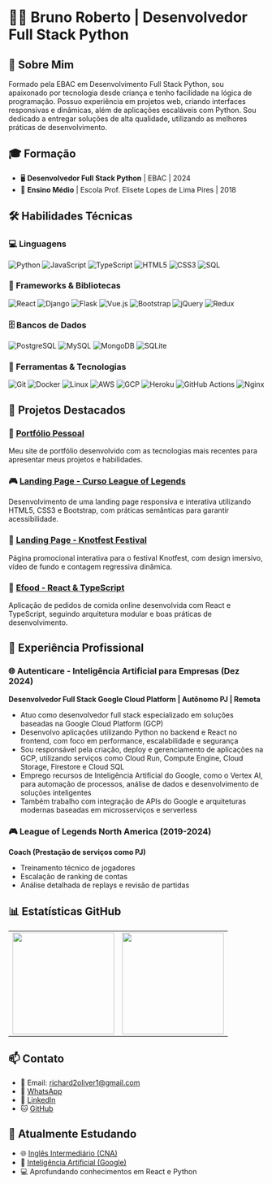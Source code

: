 # 👨‍💻 Bruno Roberto | Desenvolvedor Full Stack Python

## 🚀 Sobre Mim
Formado pela EBAC em Desenvolvimento Full Stack Python, sou apaixonado por tecnologia desde criança e tenho facilidade na lógica de programação. Possuo experiência em projetos web, criando interfaces responsivas e dinâmicas, além de aplicações escaláveis com Python. Sou dedicado a entregar soluções de alta qualidade, utilizando as melhores práticas de desenvolvimento.

## 🎓 Formação
- 🖥️ **Desenvolvedor Full Stack Python** | EBAC | 2024  
- 🏫 **Ensino Médio** | Escola Prof. Elisete Lopes de Lima Pires | 2018

## 🛠️ Habilidades Técnicas

### 💻 Linguagens
![Python](https://img.shields.io/badge/-Python-3776AB?style=flat-square&logo=python&logoColor=white)
![JavaScript](https://img.shields.io/badge/-JavaScript-F7DF1E?style=flat-square&logo=javascript&logoColor=black)
![TypeScript](https://img.shields.io/badge/-TypeScript-3178C6?style=flat-square&logo=typescript&logoColor=white)
![HTML5](https://img.shields.io/badge/-HTML5-E34F26?style=flat-square&logo=html5&logoColor=white)
![CSS3](https://img.shields.io/badge/-CSS3-1572B6?style=flat-square&logo=css3&logoColor=white)
![SQL](https://img.shields.io/badge/-SQL-4479A1?style=flat-square&logo=postgresql&logoColor=white)

### 🧰 Frameworks & Bibliotecas
![React](https://img.shields.io/badge/-React-61DAFB?style=flat-square&logo=react&logoColor=black)
![Django](https://img.shields.io/badge/-Django-092E20?style=flat-square&logo=django&logoColor=white)
![Flask](https://img.shields.io/badge/-Flask-000000?style=flat-square&logo=flask&logoColor=white)
![Vue.js](https://img.shields.io/badge/-Vue.js-4FC08D?style=flat-square&logo=vue.js&logoColor=white)
![Bootstrap](https://img.shields.io/badge/-Bootstrap-7952B3?style=flat-square&logo=bootstrap&logoColor=white)
![jQuery](https://img.shields.io/badge/-jQuery-0769AD?style=flat-square&logo=jquery&logoColor=white)
![Redux](https://img.shields.io/badge/-Redux-764ABC?style=flat-square&logo=redux&logoColor=white)

### 🗄️ Bancos de Dados
![PostgreSQL](https://img.shields.io/badge/-PostgreSQL-336791?style=flat-square&logo=postgresql&logoColor=white)
![MySQL](https://img.shields.io/badge/-MySQL-4479A1?style=flat-square&logo=mysql&logoColor=white)
![MongoDB](https://img.shields.io/badge/-MongoDB-47A248?style=flat-square&logo=mongodb&logoColor=white)
![SQLite](https://img.shields.io/badge/-SQLite-003B57?style=flat-square&logo=sqlite&logoColor=white)

### 🔧 Ferramentas & Tecnologias
![Git](https://img.shields.io/badge/-Git-F05032?style=flat-square&logo=git&logoColor=white)
![Docker](https://img.shields.io/badge/-Docker-2496ED?style=flat-square&logo=docker&logoColor=white)
![Linux](https://img.shields.io/badge/-Linux-FCC624?style=flat-square&logo=linux&logoColor=black)
![AWS](https://img.shields.io/badge/-AWS-232F3E?style=flat-square&logo=amazon-aws&logoColor=white)
![GCP](https://img.shields.io/badge/-Google_Cloud-4285F4?style=flat-square&logo=google-cloud&logoColor=white)
![Heroku](https://img.shields.io/badge/-Heroku-430098?style=flat-square&logo=heroku&logoColor=white)
![GitHub Actions](https://img.shields.io/badge/-GitHub_Actions-2088FF?style=flat-square&logo=github-actions&logoColor=white)
![Nginx](https://img.shields.io/badge/-Nginx-269539?style=flat-square&logo=nginx&logoColor=white)

## 🚀 Projetos Destacados

### 📱 [Portfólio Pessoal](https://meu-portfolio-dun-six.vercel.app/)
Meu site de portfólio desenvolvido com as tecnologias mais recentes para apresentar meus projetos e habilidades.

### 🎮 [Landing Page - Curso League of Legends](https://exerc-cio-m-dulo-14.vercel.app/)
Desenvolvimento de uma landing page responsiva e interativa utilizando HTML5, CSS3 e Bootstrap, com práticas semânticas para garantir acessibilidade.

### 🎵 [Landing Page - Knotfest Festival](https://landing-page-one-sable-52.vercel.app/)
Página promocional interativa para o festival Knotfest, com design imersivo, vídeo de fundo e contagem regressiva dinâmica.

### 🍔 [Efood - React & TypeScript](https://efood-pj.vercel.app/)
Aplicação de pedidos de comida online desenvolvida com React e TypeScript, seguindo arquitetura modular e boas práticas de desenvolvimento.

## 💼 Experiência Profissional

### 🌐 Autenticare - Inteligência Artificial para Empresas (Dez 2024)
**Desenvolvedor Full Stack Google Cloud Platform | Autônomo PJ | Remota**
- Atuo como desenvolvedor full stack especializado em soluções baseadas na Google Cloud Platform (GCP)
- Desenvolvo aplicações utilizando Python no backend e React no frontend, com foco em performance, escalabilidade e segurança
- Sou responsável pela criação, deploy e gerenciamento de aplicações na GCP, utilizando serviços como Cloud Run, Compute Engine, Cloud Storage, Firestore e Cloud SQL
- Emprego recursos de Inteligência Artificial do Google, como o Vertex AI, para automação de processos, análise de dados e desenvolvimento de soluções inteligentes
- Também trabalho com integração de APIs do Google e arquiteturas modernas baseadas em microsserviços e serverless

### 🎮 League of Legends North America (2019-2024)
**Coach (Prestação de serviços como PJ)**
- Treinamento técnico de jogadores
- Escalação de ranking de contas
- Análise detalhada de replays e revisão de partidas

## 📊 Estatísticas GitHub

<div align="center">
  <table border="0" cellspacing="0" cellpadding="0">
    <tr>
      <td>
        <img height="200px" src="https://github-readme-stats.vercel.app/api?username=BrunoRBT&show_icons=true&theme=dark&hide_border=true&count_private=true&include_all_commits=true" />
      </td>
      <td>
        <img height="200px" src="https://github-readme-stats.vercel.app/api/top-langs/?username=BrunoRBT&layout=compact&theme=dark&title_color=58a6ff&hide_border=true&langs_count=6" />
      </td>
    </tr>
  </table>
</div>

## 📫 Contato
- 📧 Email: richard2oliver1@gmail.com
- 📱 [WhatsApp](https://w.app/us4u1n)
- 💼 [LinkedIn](https://www.linkedin.com/in/bruno-roberto-devr/)
- 🐱 [GitHub](https://github.com/BrunoRBT)

## 🌱 Atualmente Estudando
- 🌐 [Inglês Intermediário (CNA)](https://www.cna.com.br/)
- 🤖 [Inteligência Artificial (Google)](https://cloud.google.com/?hl=pt-BR)
- 💻 Aprofundando conhecimentos em React e Python
